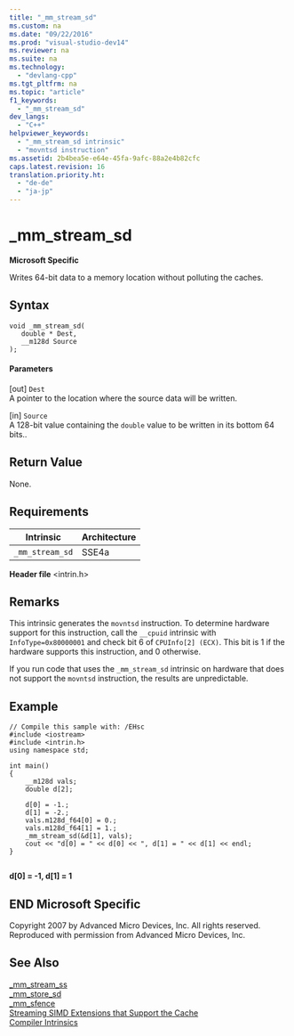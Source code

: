 ```yaml
---
title: "_mm_stream_sd"
ms.custom: na
ms.date: "09/22/2016"
ms.prod: "visual-studio-dev14"
ms.reviewer: na
ms.suite: na
ms.technology: 
  - "devlang-cpp"
ms.tgt_pltfrm: na
ms.topic: "article"
f1_keywords: 
  - "_mm_stream_sd"
dev_langs: 
  - "C++"
helpviewer_keywords: 
  - "_mm_stream_sd intrinsic"
  - "movntsd instruction"
ms.assetid: 2b4bea5e-e64e-45fa-9afc-88a2e4b82cfc
caps.latest.revision: 16
translation.priority.ht: 
  - "de-de"
  - "ja-jp"
---
```

# _mm_stream_sd
**Microsoft Specific**  
  
 Writes 64-bit data to a memory location without polluting the caches.  
  
## Syntax  
  
```  
void _mm_stream_sd(  
   double * Dest,  
   __m128d Source  
);  
```  
  
#### Parameters  
 [out] `Dest`  
 A pointer to the location where the source data will be written.  
  
 [in] `Source`  
 A 128-bit value containing the `double` value to be written in its bottom 64 bits..  
  
## Return Value  
 None.  
  
## Requirements  
  
|Intrinsic|Architecture|  
|---------------|------------------|  
|`_mm_stream_sd`|SSE4a|  
  
 **Header file** <intrin.h>  
  
## Remarks  
 This intrinsic generates the `movntsd` instruction. To determine hardware support for this instruction, call the `__cpuid` intrinsic with `InfoType=0x80000001` and check bit 6 of `CPUInfo[2] (ECX)`. This bit is 1 if the hardware supports this instruction, and 0 otherwise.  
  
 If you run code that uses the `_mm_stream_sd` intrinsic on hardware that does not support the `movntsd` instruction, the results are unpredictable.  
  
## Example  
  
```  
// Compile this sample with: /EHsc  
#include <iostream>  
#include <intrin.h>  
using namespace std;  
  
int main()  
{  
    __m128d vals;  
    double d[2];  
  
    d[0] = -1.;  
    d[1] = -2.;  
    vals.m128d_f64[0] = 0.;  
    vals.m128d_f64[1] = 1.;  
    _mm_stream_sd(&d[1], vals);  
    cout << "d[0] = " << d[0] << ", d[1] = " << d[1] << endl;  
}  
  
```  
  
 **d[0] = -1, d[1] = 1**   
## END Microsoft Specific  
 Copyright 2007 by Advanced Micro Devices, Inc. All rights reserved. Reproduced with permission from Advanced Micro Devices, Inc.  
  
## See Also  
 [_mm_stream_ss](../vs140/_mm_stream_ss.md)   
 [_mm_store_sd](assetId:///8e672d0d-0a96-45b9-a783-392a2457de42)   
 [_mm_sfence](assetId:///b6c0d18e-3628-4318-826b-45f66782e870)   
 [Streaming SIMD Extensions that Support the Cache](assetId:///8f03493a-d5f5-4457-892e-0b6540494872)   
 [Compiler Intrinsics](../vs140/compiler-intrinsics.md)